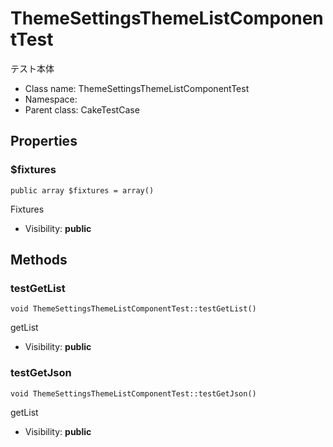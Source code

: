 ThemeSettingsThemeListComponentTest
===============

テスト本体




* Class name: ThemeSettingsThemeListComponentTest
* Namespace: 
* Parent class: CakeTestCase





Properties
----------


### $fixtures

    public array $fixtures = array()

Fixtures



* Visibility: **public**


Methods
-------


### testGetList

    void ThemeSettingsThemeListComponentTest::testGetList()

getList



* Visibility: **public**




### testGetJson

    void ThemeSettingsThemeListComponentTest::testGetJson()

getList



* Visibility: **public**



